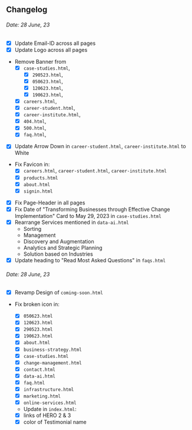 ## Changelog

###### Date: 28 June, 23

- [x] Update Email-ID across all pages
- [x] Update Logo across all pages
- Remove Banner from
  - [x] `case-studies.html`,
    - [x] `290523.html`,
    - [x] `050623.html`,
    - [x] `120623.html`,
    - [x] `190623.html`,
  - [x] `careers.html`,
  - [x] `career-student.html`,
  - [x] `career-institute.html`,
  - [x] `404.html`,
  - [x] `500.html`,
  - [x] `faq.html`,
- [x] Update Arrow Down in `career-student.html`, `career-institute.html` to White
- Fix Favicon in:
  - [x] `careers.html`, `career-student.html`, `career-institute.html`
  - [x] `products.html`
  - [x] `about.html`
  - [x] `signin.html`
- [x] Fix Page-Header in all pages
- [x] Fix Date of "Transforming Businesses through Effective Change Implementation" Card to May 29, 2023 in `case-studies.html`
- [x] Rearrange Services mentioned in `data-ai.html`
  - Sorting
  - Management
  - Discovery and Augmentation
  - Analytics and Strategic Planning
  - Solution based on Industries
- [x] Update heading to "Read Most Asked Questions" in `faqs.html`

###### Date: 28 June, 23

- [x] Revamp Design of `coming-soon.html`
- Fix broken icon in:

  - [x] `050623.html`
  - [x] `120623.html`
  - [x] `290523.html`
  - [x] `190623.html`
  - [x] `about.html`
  - [x] `business-strategy.html`
  - [x] `case-studies.html`
  - [x] `change-management.html`
  - [x] `contact.html`
  - [x] `data-ai.html`
  - [x] `faq.html`
  - [x] `infrastructure.html`
  - [x] `marketing.html`
  - [x] `online-services.html`

  - Update in `index.html`:

  - [x] links of HERO 2 & 3
  - [x] color of Testimonial name
